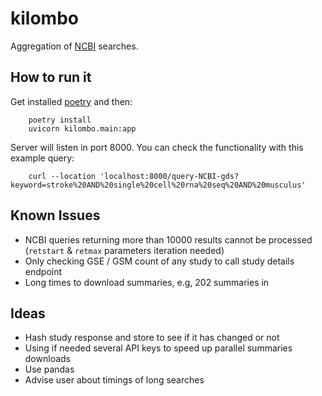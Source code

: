 # kilombo

Aggregation of [NCBI](https://www.ncbi.nlm.nih.gov/) searches.

## How to run it

Get installed [poetry](https://python-poetry.org/) and then:

```shell
    poetry install
    uvicorn kilombo.main:app
```

Server will listen in port 8000. You can check the functionality with this example query:

```shell
    curl --location 'localhost:8000/query-NCBI-gds?keyword=stroke%20AND%20single%20cell%20rna%20seq%20AND%20musculus'
```

## Known Issues
- NCBI queries returning more than 10000 results cannot be processed (`retstart` & `retmax` parameters iteration needed)
- Only checking GSE / GSM count of any study to call study details endpoint
- Long times to download summaries, e.g, 202 summaries in

## Ideas
- Hash study response and store to see if it has changed or not
- Using if needed several API keys to speed up parallel summaries downloads
- Use pandas
- Advise user about timings of long searches

